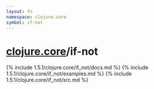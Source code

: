 ```yaml
---
layout: fn
namespace: clojure.core
symbol: if-not
---
```


# [clojure.core](../)/if-not

{% include 1.5.1/clojure.core/if_not/docs.md %}
{% include 1.5.1/clojure.core/if_not/examples.md %}
{% include 1.5.1/clojure.core/if_not/src.md %}

